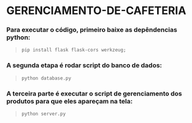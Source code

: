 # GERENCIAMENTO-DE-CAFETERIA

### Para executar o código, primeiro baixe as depêndencias python:
> `pip install flask flask-cors werkzeug;`

### A segunda etapa é rodar script do banco de dados:
> `python database.py`

### A terceira parte é executar o script de gerenciamento dos produtos para que eles apareçam na tela:
> `python server.py`


